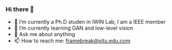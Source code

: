 ### Hi there 👋

- 🔭 I’m currently a Ph.D studen in IWIN Lab, I am a IEEE member
- 🌱 I’m currently learning GAN and low-level vision 
- 💬 Ask me about anything
- 📫 How to reach me: framebreak@sjtu.edu.com

